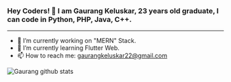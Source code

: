 
### Hey Coders! 🙏 I am Gaurang Keluskar, 23 years old graduate, I can code in Python, PHP, Java, C++.
  <hr>
  
- 🔭 I’m currently working on "MERN" Stack.
- 🌱 I’m currently learning Flutter Web.
- 📫 How to reach me: gaurangkeluskar22@gmail.com

<p align="center">
  
![Gaurang github stats](https://github-readme-stats.vercel.app/api?username=gaurangkeluskar22&show_icons=true&theme=tokyonight)
<!-- <img src ="https://github-readme-stats.vercel.app/api/top-langs/?username=gaurangkeluskar22&layout=compact&hide=Jupyter Notebook&theme=tokyonight"> -->
</p>



